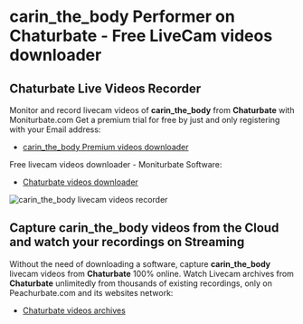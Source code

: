 # carin_the_body Performer on Chaturbate - Free LiveCam videos downloader

## Chaturbate Live Videos Recorder

Monitor and record livecam videos of **carin_the_body** from **Chaturbate** with Moniturbate.com
Get a premium trial for free by just and only registering with your Email address:
* [carin_the_body Premium videos downloader](https://moniturbate.com/request-demo-licence-key.html)

Free livecam videos downloader - Moniturbate Software:
* [Chaturbate videos downloader](https://moniturbate.com/moniturbate-download-software.html)

![carin_the_body livecam videos recorder](https://peachurnet.com/templates/moniturbate-software.png)


## Capture carin_the_body videos from the Cloud and watch your recordings on Streaming

Without the need of downloading a software, capture **carin_the_body** livecam videos from **Chaturbate** 100% online.
Watch Livecam archives from **Chaturbate** unlimitedly from thousands of existing recordings, only on Peachurbate.com and its websites network:
* [Chaturbate videos archives](https://peachurnet.com/)